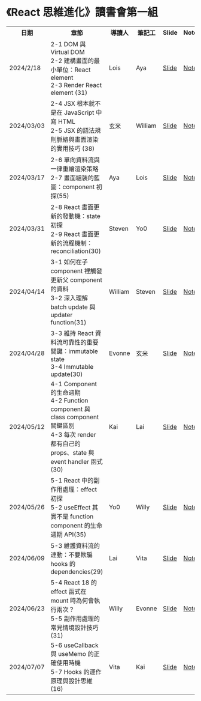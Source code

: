 # 《React 思維進化》讀書會第一組

<table>
  <tr>
    <th>日期</th>
    <th>章節</th>
    <th>導讀人</th>
    <th>筆記工</th>
    <th>Slide</th>
    <th>Note</th>
  </tr>
  <tr>
    <td>2024/2/18</td>
    <td>
      2-1 DOM 與 Virtual DOM </br>
      2-2 建構畫面的最小單位：React element </br>
      2-3 Render React element (31)
    </td>
    <td>Lois</td>
    <td>Aya</td>
    <td><a href="https://hackmd.io/YuqYjrh6SMiDY-maqGWqmg#/">Slide</a></td>
    <td><a href="https://github.com/Tech-Book-Community/Zet-React-Book/discussions/12">Note</a></td>
  </tr>
  <tr>
    <td>2024/03/03</td>
    <td>
      2-4 JSX 根本就不是在 JavaScript 中寫 HTML </br> 
      2-5 JSX 的語法規則脈絡與畫面渲染的實用技巧 (38)
    </td>
    <td>玄米</td>
    <td>William</td>
    <td><a href="https://docs.google.com/presentation/d/1Ad6zmtKFbI-DczCELsPEUJTwQ4n_8pONqVmsXitWKWk">Slide</a></td>
    <td><a href="https://github.com/Tech-Book-Community/Zet-React-Book/discussions/16">Note</a></td>
  </tr>
  <tr>
    <td>2024/03/17</td>
    <td>
      2-6 單向資料流與一律重繪渲染策略 </br>
      2-7 畫面組裝的藍圖：component 初探(55)
    </td>
    <td>Aya</td>
    <td>Lois</td>
    <td><a href="">Slide</a></td>
    <td><a href="https://github.com/Tech-Book-Community/Zet-React-Book/discussions/17">Note</a></td>
  </tr>
  <tr>
    <td>2024/03/31</td>
    <td>
      2-8 React 畫面更新的發動機：state 初探 </br>
      2-9 React 畫面更新的流程機制：reconciliation(30)
    </td>
    <td>Steven</td>
    <td>Yo0</td>
    <td><a href="https://hackmd.io/@stevenchang421/B1QCgIUk0">Slide</a></td>
    <td><a href="https://github.com/Tech-Book-Community/Zet-React-Book/discussions/22">Note</a></td>
  </tr>
  <tr>
    <td>2024/04/14</td>
    <td>
      3-1 如何在子 component 裡觸發更新父 component 的資料 </br>
      3-2 深入理解 batch update 與 updater function(31)
    </td>
    <td>William</td>
    <td>Steven</td>
    <td><a href="https://gamma.app/docs/React-3-1-3-2-lzmmxy2uwpvhzdz">Slide</a></td>
    <td><a href="">Note</a></td>
  </tr>
  <tr>
    <td>2024/04/28</td>
    <td>
      3-3 維持 React 資料流可靠性的重要關鍵：immutable state </br>
      3-4 Immutable update(30)
    </td>
    <td>Evonne</td>
    <td>玄米</td>
    <td><a href="">Slide</a></td>
    <td><a href="">Note</a></td>
  </tr>
  <tr>
    <td>2024/05/12</td>
    <td>
      4-1 Component 的生命週期 </br> 
      4-2 Function component 與 class component 關鍵區別 </br>
      4-3 每次 render 都有自己的 props、state 與 event handler 函式(30)
    </td>
    <td>Kai</td>
    <td>Lai</td>
    <td><a href="https://docs.google.com/presentation/d/1-Qjit2Qjo3ffKXPWI8e6uv-FefWDW5dAT3uYl9vY46s/edit#slide=id.g2710f8a2103_0_272">Slide</a></td>
    <td><a href="https://github.com/Tech-Book-Community/Zet-React-Book/discussions/32">Note</a></td>
  </tr>
  <tr>
    <td>2024/05/26</td>
    <td>
      5-1 React 中的副作用處理：effect 初探 </br>
      5-2 useEffect 其實不是 function component 的生命週期 API(35)
    </td>
    <td>Yo0</td>
    <td>Willy</td>
    <td><a href="">Slide</a></td>
    <td><a href="">Note</a></td>
  </tr>
  <tr>
    <td>2024/06/09</td>
    <td>
      5-3 維護資料流的連動：不要欺騙 hooks 的 dependencies(29)
    </td>
    <td>Lai</td>
    <td>Vita</td>
    <td><a href="">Slide</a></td>
    <td><a href="">Note</a></td>
  </tr>
  <tr>
    <td>2024/06/23</td>
    <td>
      5-4 React 18 的 effect 函式在 mount 時為何會執行兩次？ </br>
      5-5 副作用處理的常見情境設計技巧(31)
    </td>
    <td>Willy</td>
    <td>Evonne</td>
    <td><a href="">Slide</a></td>
    <td><a href="">Note</a></td>
  </tr>
  <tr>
    <td>2024/07/07</td>
    <td>
    5-6 useCallback 與 useMemo 的正確使用時機 </br>
    5-7 Hooks 的運作原理與設計思維(16)
    </td>
    <td>Vita</td>
    <td>Kai</td>
    <td><a href="">Slide</a></td>
    <td><a href="">Note</a></td>
  </tr>
</table>
